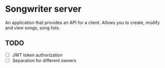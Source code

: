 # Songwriter server

An application that provides an API for a client. Allows you to create, modify and view songs, song lists.

## TODO 

- [ ] JWT token authorization
- [ ] Separation for different owners
